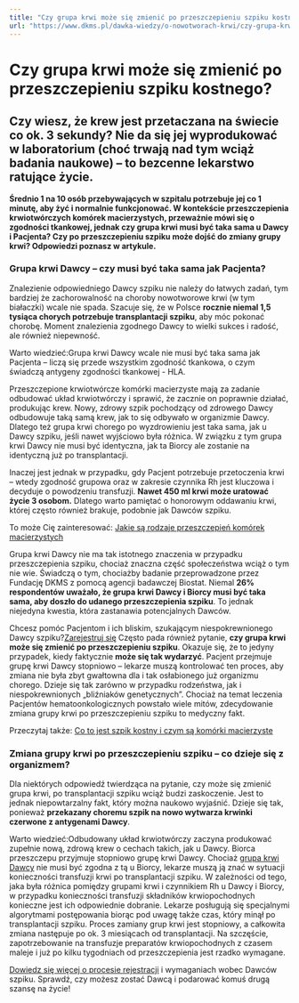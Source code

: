 ```yaml
---
title: "Czy grupa krwi może się zmienić po przeszczepieniu szpiku kostnego? "
url: "https://www.dkms.pl/dawka-wiedzy/o-nowotworach-krwi/czy-grupa-krwi-moze-sie-zmienic-po-przeszczepieniu-szpiku-kostnego"
---
```


# Czy grupa krwi może się zmienić po przeszczepieniu szpiku kostnego? 

## Czy wiesz, że krew jest przetaczana na świecie co ok. 3 sekundy? Nie da się jej wyprodukować w laboratorium (choć trwają nad tym wciąż badania naukowe) – to bezcenne lekarstwo ratujące życie. 

**Średnio 1 na 10 osób przebywających w szpitalu potrzebuje jej co 1 minutę, aby żyć i normalnie funkcjonować. W kontekście przeszczepienia krwiotwórczych komórek macierzystych, przeważnie mówi się o zgodności tkankowej, jednak czy grupa krwi musi być taka sama u Dawcy i Pacjenta? Czy po przeszczepieniu szpiku może dojść do zmiany grupy krwi? Odpowiedzi poznasz w artykule.**


### Grupa krwi Dawcy – czy musi być taka sama jak Pacjenta?


Znalezienie odpowiedniego Dawcy szpiku nie należy do łatwych zadań, tym bardziej że zachorowalność na choroby nowotworowe krwi (w tym białaczki) wcale nie spada. Szacuje się, że w Polsce **rocznie niemal 1,5 tysiąca chorych potrzebuje transplantacji szpiku**, aby móc pokonać chorobę. Moment znalezienia zgodnego Dawcy to wielki sukces i radość, ale również niepewność.


Warto wiedzieć:Grupa krwi Dawcy wcale nie musi być taka sama jak Pacjenta – liczą się przede wszystkim zgodność tkankowa, o czym świadczą antygeny zgodności tkankowej \- HLA.
Przeszczepione krwiotwórcze komórki macierzyste mają za zadanie odbudować układ krwiotwórczy i sprawić, że zacznie on poprawnie działać, produkując krew. Nowy, zdrowy szpik pochodzący od zdrowego Dawcy odbudowuje taką samą krew, jak to się odbywało w organizmie Dawcy. Dlatego też grupa krwi chorego po wyzdrowieniu jest taka sama, jak u Dawcy szpiku, jeśli nawet wyjściowo była różnica. W związku z tym grupa krwi Dawcy nie musi być identyczna, jak ta Biorcy ale zostanie na identyczną już po transplantacji.


Inaczej jest jednak w przypadku, gdy Pacjent potrzebuje przetoczenia krwi – wtedy zgodność grupowa oraz w zakresie czynnika Rh jest kluczowa i decyduje o powodzeniu transfuzji. **Nawet 450 ml krwi może uratować życie 3 osobom.** Dlatego warto pamiętać o honorowym oddawaniu krwi, której często również brakuje, podobnie jak Dawców szpiku.


To może Cię zainteresować: [Jakie są rodzaje przeszczepień komórek macierzystych](https://www.dkms.pl/dawka-wiedzy/o-nowotworach-krwi/jakie-sa-rodzaje-przeszczepien-komorek-macierzystych)


Grupa krwi Dawcy nie ma tak istotnego znaczenia w przypadku przeszczepienia szpiku, chociaż znaczna część społeczeństwa wciąż o tym nie wie. Świadczą o tym, chociażby badanie przeprowadzone przez Fundację DKMS z pomocą agencji badawczej Biostat. Niemal **26% respondentów uważało, że grupa krwi Dawcy i Biorcy musi być taka sama, aby doszło do udanego przeszczepienia szpiku**. To jednak niejedyna kwestia, która zastanawia potencjalnych Dawców.


Chcesz pomóc Pacjentom i ich bliskim, szukającym niespokrewnionego Dawcy szpiku?[Zarejestruj się](/zarejestruj-sie-teraz "Zarejestruj sie teraz")
Często pada również pytanie, **czy grupa krwi może się zmienić po przeszczepieniu szpiku**. Okazuje się, że to jedyny przypadek, kiedy faktycznie **może się tak wydarzyć**. Pacjent przejmuje grupę krwi Dawcy stopniowo – lekarze muszą kontrolować ten proces, aby zmiana nie była zbyt gwałtowna dla i tak osłabionego już organizmu chorego. Dzieje się tak zarówno w przypadku rodzeństwa, jak i niespokrewnionych „bliźniaków genetycznych”. Chociaż na temat leczenia Pacjentów hematoonkologicznych powstało wiele mitów, zdecydowanie zmiana grupy krwi po przeszczepieniu szpiku to medyczny fakt.


Przeczytaj także: [Co to jest szpik kostny i czym są komórki macierzyste](https://www.dkms.pl/o-pobraniu/szukanie-dawcy/co-to-jest-szpik-kostny-i-czym-sa-komorki-macierzyste)


### Zmiana grupy krwi po przeszczepieniu szpiku – co dzieje się z organizmem?


Dla niektórych odpowiedź twierdząca na pytanie, czy może się zmienić grupa krwi, po transplantacji szpiku wciąż budzi zaskoczenie. Jest to jednak niepowtarzalny fakt, który można naukowo wyjaśnić. Dzieje się tak, ponieważ **przekazany choremu szpik na nowo wytwarza krwinki czerwone z antygenami Dawcy**.


Warto wiedzieć:Odbudowany układ krwiotwórczy zaczyna produkować zupełnie nową, zdrową krew o cechach takich, jak u Dawcy. Biorca przeszczepu przyjmuje stopniowo grupę krwi Dawcy. 
Chociaż [grupa krwi Dawcy](https://www.dkms.pl/o-pobraniu/jest-zgodnosc/grupa-krwi-czy-musi-byc-taka-sama-u-dawcy-i-biorcy-przeszczepu) nie musi być zgodna z tą u Biorcy, lekarze muszą ją znać w sytuacji konieczności transfuzji krwi po transplantacji szpiku. W zależności od tego, jaka była różnica pomiędzy grupami krwi i czynnikiem Rh u Dawcy i Biorcy, w przypadku konieczności transfuzji składników krwiopochodnych konieczne jest ich odpowiednie dobranie. Lekarze posługują się specjalnymi algorytmami postępowania biorąc pod uwagę także czas, który minął po transplantacji szpiku. Proces zamiany grup krwi jest stopniowy, a całkowita zmiana następuje po ok. 3 miesiącach od transplantacji. Na szczęście, zapotrzebowanie na transfuzje preparatów krwiopochodnych z czasem maleje i już po kilku tygodniach od przeszczepienia jest rzadko wymagane.


[Dowiedz się więcej o procesie rejestracji](https://www.dkms.pl/dawka-wiedzy/o-rejestracji) i wymaganiach wobec Dawców szpiku. Sprawdź, czy możesz zostać Dawcą i podarować komuś drugą szansę na życie!



